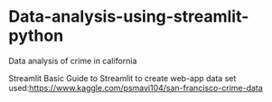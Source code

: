 # Data-analysis-using-streamlit-python
Data analysis of crime in california

Streamlit
Basic Guide to Streamlit to create web-app
data set used:https://www.kaggle.com/psmavi104/san-francisco-crime-data
